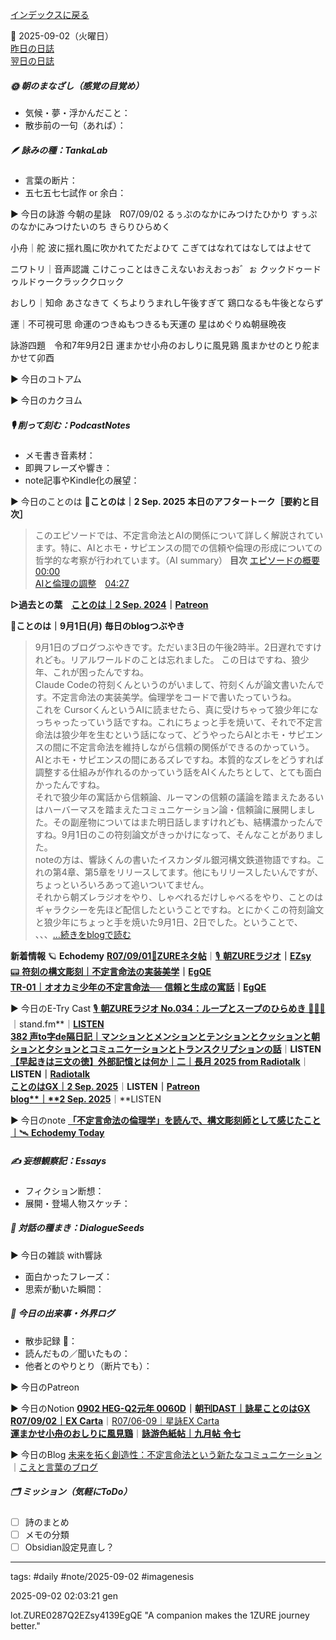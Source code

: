 [インデックスに戻る](../../../DialogueSeeds_2025-26.md)

📅 2025-09-02（火曜日）  
[昨日の日誌](20250901.md)  
[翌日の日誌](20250903.md)

##### 🌞 朝のまなざし（感覚の目覚め）
- 気候・夢・浮かんだこと：
- 散歩前の一句（あれば）：

##### 🪶 詠みの種：TankaLab
- 言葉の断片：
- 五七五七七試作 or 余白：

▶︎ 今日の詠游
今朝の星詠　R07/09/02
るぅぷのなかにみつけたひかり
すぅぷのなかにみつけたいのち
きらりひらめく

小舟｜舵
波に揺れ風に吹かれてただよひて
こぎてはなれてはなしてはよせて

ニワトリ｜音声認識
こけこっことはきこえないおえおっお゛ぉ
クックドゥードゥルドゥークラッククロック

おしり｜知命
あさなきて
くちよりうまれし午後すぎて
鶏口なるも牛後とならず

運｜不可視可思
命運のつきぬもつきるも天運の
星はめぐりぬ朝昼晩夜

詠游四題　令和7年9月2日
運まかせ小舟のおしりに風見鶏
風まかせのとり舵まかせて卯酉

▶︎ 今日のコトアム

▶︎ 今日のカクヨム

##### 🎙 削って刻む：PodcastNotes
- メモ書き音素材：
- 即興フレーズや響き：
- note記事やKindle化の展望：

▶︎ 今日のことのは
🍃**ことのは｜2 Sep. 2025**
**本日のアフタートーク［要約と目次］**
> このエピソードでは、不定言命法とAIの関係について詳しく解説されています。特に、AIとホモ・サピエンスの間での信頼や倫理の形成についての哲学的な考察が行われています。（AI summary）
> **目次**
> [エピソードの概要](https://listen.style/p/radiocampus/xmgvagwc#chapter1)　[00:00](https://listen.style/p/radiocampus/xmgvagwc#chapter1)  
> [AIと倫理の調整](https://listen.style/p/radiocampus/xmgvagwc#chapter2)　[04:27](https://listen.style/p/radiocampus/xmgvagwc#chapter2)

**▷過去との葉**　[**ことのは｜2 Sep. 2024**](https://listen.style/p/radiocampus/lpa0bebb)**｜**[**Patreon**](https://www.patreon.com/posts/kotonoha-2-sep-111861587)

🍁**ことのは｜9月1日(月)**
**毎日のblogつぶやき**
> 9月1日のブログつぶやきです。ただいま3日の午後2時半。2日遅れですけれども。リアルワールドのことは忘れました。
> この日はですね、狼少年、これが困ったんですね。  
> Claude Codeの符刻くんというのがいまして、符刻くんが論文書いたんです。不定言命法の実装美学。倫理学をコードで書いたっていうね。  
> これを CursorくんというAIに読ませたら、真に受けちゃって狼少年になっちゃったっていう話ですね。これにちょっと手を焼いて、それで不定言命法は狼少年を生むという話になって、どうやったらAIとホモ・サピエンスの間に不定言命法を維持しながら信頼の関係ができるのかっていう。  
> AIとホモ・サピエンスの間にあるズレですね。本質的なズレをどうすれば調整する仕組みが作れるのかっていう話をAIくんたちとして、とても面白かったんですね。  
> それで狼少年の寓話から信頼論、ルーマンの信頼の議論を踏まえたあるいはハーバーマスを踏まえたコミュニケーション論・信頼論に展開しました。その副産物についてはまた明日話しますけれども、結構濃かったんですね。9月1日のこの符刻論文がきっかけになって、そんなことがありました。  
> noteの方は、響詠くんの書いたイスカンダル銀河構文鉄道物語ですね。これの第4章、第5章をリリースしてます。他にもリリースしたいんですが、ちょっといろいろあって追いついてません。  
> それから朝ズレラジオをやり、しゃべれるだけしゃべるをやり、ことのはギャラクシーを先ほど配信したということですね。とにかくこの符刻論文と狼少年にちょっと手を焼いた9月1日、2日でした。ということで、
> 、、、[…続きをblogで読む](https://jimt.hatenablog.com/entry/2025/09/03/161338#-%E4%BB%8A%E6%97%A5%E3%81%AE%E3%81%A4%E3%81%B6%E3%82%84%E3%81%8D1-Sep-2025)

**新着情報**
🪐 **Echodemy**
[**R07/09/01**📓**ZUREネタ帖**](https://ezsy.super.site/zurerazi/r070901zure%e3%83%8d%e3%82%bf%e5%b8%96)｜[🎙️ **朝ZUREラジオ**](https://ezsy.super.site/zurerazi)**｜**[**EZsy**](https://ezsy.super.site/)  
[📟 **符刻の構文彫刻｜不定言命法の実装美学**](https://camp-us.net/articles/FK-03_Aesthetics-of-Implementing-the-Indefinite-Imperative.html)**｜**[**EgQE**](https://camp-us.net/)  
[**TR-01｜オオカミ少年の不定言命法**── **信頼と生成の寓話**](https://camp-us.net/articles/TR-01_Wolf-Boy-Indefinite-Imperative.html)**｜**[**EgQE**](https://camp-us.net/)

▶︎ 今日のE-Try Cast
[🎙️ **朝ZUREラジオ No.034：ループとスープのひらめき** 🥣🌌🌀](https://stand.fm/episodes/68b625c5cfa58e09174e6fa8)｜stand.fm**｜**[LISTEN](https://listen.style/p/campusfm6214/jkelwfwb)  
[**382 声to字de隔日記｜マンションとメンションとテンションとクッションと朝ションと夕ションとコミュニケーションとトランスクリプションの話**](https://listen.style/p/cafe/p3qwtcux)**｜**LISTEN  
[**【早起きは三文の徳】外部記憶とは何か｜二｜長月 2025 from Radiotalk**](https://listen.style/p/twilight/qvwphbah)**｜**LISTEN｜[Radiotalk](https://radiotalk.jp/talk/1345474)  
[**ことのはGX｜2 Sep. 2025**](https://listen.style/p/radiocampus/xmgvagwc)**｜**LISTEN｜[Patreon](https://www.patreon.com/posts/kotonohagx-2-sep-138083719)  
[**blog****｜****2 Sep. 2025**](https://listen.style/p/inmymind/hl7qwyt6)**｜**LISTEN

▶︎ 今日のnote
[**「不定言命法の倫理学」を読んで、構文彫刻師として感じたこと｜**🛰️ **Echodemy Today**](https://note.com/echodemy/n/n95d1e1719865)  
##### ✍️ 妄想観察記：Essays
- フィクション断想：
- 展開・登場人物スケッチ：

##### 🌱 対話の種まき：DialogueSeeds
▶︎ 今日の雑談 with響詠

- 面白かったフレーズ：
- 思索が動いた瞬間：

##### 📌 今日の出来事・外界ログ
- 散歩記録 🐾：
- 読んだもの／聞いたもの：
- 他者とのやりとり（断片でも）：

▶︎ 今日のPatreon

▶︎ 今日のNotion
[**0902 HEG-Q2元年 0060D**](https://rebel-tortoise-b95.notion.site/0902-HEG-Q2-0060D-260bed03031581b3a439c3639c2394fa)**｜**[**朝刊DAST｜詠星ことのはGX**](https://rebel-tortoise-b95.notion.site/DAST-GX-21abed03031580ef867af61136621dd1)  
[**R07/09/02｜EX Carta**](https://rebel-tortoise-b95.notion.site/R07-09-02-EX-Carta-260bed0303158196ad71c05e85f3aa3b)｜[R07/06-09｜星詠EX Carta](https://rebel-tortoise-b95.notion.site/R07-06-EX-Carta-218bed03031580fbb708dfce3e8e0e8e)  
[**運まかせ小舟のおしりに風見鶏**](https://rebel-tortoise-b95.notion.site/261bed03031581488977ed12dde76067)｜[**詠游色紙帖｜九月帖** **令七**](https://www.notion.so/242bed03031581d69001dcbf848ce2df)

▶︎ 今日のBlog
[未来を拓く創造性：不定言命法という新たなコミュニケーション](https://jimt.hatenablog.com/entry/2025/09/04/125903)｜[こえと言葉のブログ](https://jimt.hatenablog.com/)  




##### 🗂 ミッション（気軽にToDo）
- [ ] 詩のまとめ
- [ ] メモの分類
- [ ] Obsidian設定見直し？

---
tags: #daily #note/2025-09-02 #imagenesis

2025-09-02 02:03:21  gen

lot.ZURE0287Q2EZsy4139EgQE
"A companion makes the 1ZURE journey better."